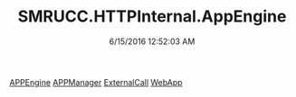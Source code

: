 ﻿---
title: SMRUCC.HTTPInternal.AppEngine
date: 6/15/2016 12:52:03 AM
---

[APPEngine](T-SMRUCC.HTTPInternal.AppEngine.APPEngine.html)
[APPManager](T-SMRUCC.HTTPInternal.AppEngine.APPManager.html)
[ExternalCall](T-SMRUCC.HTTPInternal.AppEngine.ExternalCall.html)
[WebApp](T-SMRUCC.HTTPInternal.AppEngine.WebApp.html)
